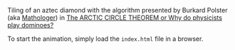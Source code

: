 
Tiling of an aztec diamond with the algorithm presented by Burkard
Polster
(aka [Mathologer](https://www.youtube.com/channel/UC1_uAIS3r8Vu6JjXWvastJg))
in [The ARCTIC CIRCLE THEOREM or Why do physicists play dominoes?](https://www.youtube.com/watch?v=Yy7Q8IWNfHM)

To start the animation, simply load the `index.html` file in a browser.
